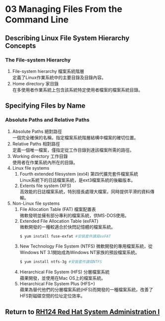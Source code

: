 # 03 Managing Files From the Command Line
## Describing Linux File System Hierarchy Concepts
### The File-system Hierarchy
1. File-system hierarchy 檔案系統階層  
    定義了Linux作業系統中的主要目錄及目錄內容。
2. Home directory 家目錄  
    在多使用者作業系統上包含該系統特定使用者檔案的檔案系統目錄。
## Specifying Files by Name
### Absolute Paths and Relative Paths
1. Absolute Paths 絕對路徑  
    一個完全確保的名稱，指定檔案系統階層結構中檔案的確切位置。
2. Relative Paths 相對路徑  
    定義一個唯一檔案，僅指定從工作目錄到達該檔案所需的路徑。
3. Working directory 工作目錄  
    使用者在作業系統內所在的目錄。
4. Linux file systems
    1. Fourth extended filesystem (ext4) 第四代擴充套件檔案系統  
        Linux系統下的日誌檔案系統，是ext3檔案系統的後繼版本。
    2. Extents file system (XFS)  
        高效能的日誌檔案系統，特別擅長處理大檔案，同時提供平滑的資料傳輸。
5. Non-Linux file systems
    1. File Allocation Table (FAT) 檔案配置表  
        微軟發明並擁有部分專利的檔案系統，供MS-DOS使用。
    2. Extended File Allocation Table (exFAT)  
        微軟開發的一種較適合於快閃記憶體的檔案系統。
        ```bash
        $ yum install fuse-exfat #安裝套件讀寫exFAT
        ```
    3. New Technology File System (NTFS)
        微軟開發的專用檔案系統，從Windows NT 3.1開始成為Windows NT家族的預設檔案系統。
        ```bash
        $ yum install ntfs-3g #安裝套件讀寫NTFS
        ```
    4. Hierarchical File System (HFS) 分層檔案系統  
        蘋果開發，並使用在Mac OS上的檔案系統。
    5. Hierarchical File System Plus (HFS+)  
        蘋果為替代他們的分層檔案系統(HFS)而開發的一種檔案系統，改善了HFS對磁碟空間的位址定位效率。
## Return to [RH124 Red Hat System Administration I](/rh124_red_hat_system_administration_i/README.md)
